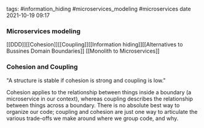 tags: #information_hiding #microservices_modeling #microservices 
date 2021-10-19 09:17

### Microservices modeling
[[DDD]][[Cohesion]][[Coupling]][[Information hiding]][[Alternatives to Bussines Domain Boundaries]] [[Monolith to Microservices]]

### Cohesion and Coupling
"A structure is stable if cohesion is strong and coupling is low."

Cohesion applies to the relationship between things inside a boundary (a microservice in our context), whereas coupling describes the relationship between things across a boundary. There is no absolute best way to organize our code; coupling and cohesion are just one way to articulate the various trade-offs we make around where we group code, and why.
